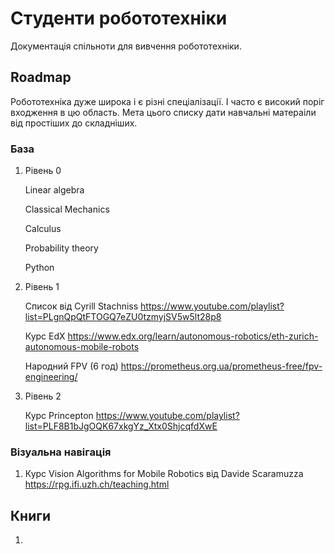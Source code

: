 # Студенти робототехніки
Документація спільноти для вивчення робототехніки. 


## Roadmap
Робототехніка дуже широка і є різні спеціалізації. І часто є високий поріг входження в цю область. Мета цього списку дати навчальні матераіли від простіших до складніших. 
### База
1. Рівень 0

    Linear algebra

    Classical Mechanics

    Calculus

    Probability theory

    Python
    
2. Рівень 1

    Список від Cyrill Stachniss
        https://www.youtube.com/playlist?list=PLgnQpQtFTOGQ7eZU0tzmyjSV5w5lt28p8

    Курс EdX 
        https://www.edx.org/learn/autonomous-robotics/eth-zurich-autonomous-mobile-robots

    Народний FPV (6  год)
        https://prometheus.org.ua/prometheus-free/fpv-engineering/

3. Рівень 2

    Курс Princepton
        https://www.youtube.com/playlist?list=PLF8B1bJgOQK67xkgYz_Xtx0ShjcqfdXwE

### Візуальна навігація
 1. Курс Vision Algorithms for Mobile Robotics від Davide Scaramuzza
        https://rpg.ifi.uzh.ch/teaching.html


## Книги
1. 